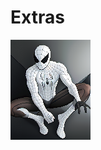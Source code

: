 # Extras


![image](https://github.com/2021CGR/Ai_ProJect_2025_01/blob/main/Extras/Result.png?raw=true)






